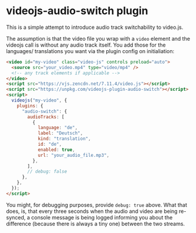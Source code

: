 # videojs-audio-switch plugin

This is a simple attempt to introduce audio track switchability to video.js.

The assumption is that the video file you wrap with a `video` element and the videojs call is without any audio track itself.
You add those for the languages/ translations you want via the plugin config on initialiation:

```html
<video id="my-video" class="video-js" controls preload="auto">
  <source src="your_video.mp4" type="video/mp4" />
  <!-- any track elements if applicable -->
</video>
<script src="https://vjs.zencdn.net/7.11.4/video.js"></script>
<script src="https://unpkg.com/videojs-plugin-audio-switch"></script>
<script>
  videojs("my-video", {
    plugins: {
      "audio-switch": {
        audioTracks: [
          {
            language: "de",
            label: "Deutsch",
            kind: "translation",
            id: "de",
            enabled: true,
            url: "your_audio_file.mp3",
          },
        ],
        // debug: false
      },
    },
  });
</script>
```

You might, for debugging purposes, provide `debug: true` above. What that does, is, that every three seconds when the audio and video are being re-synced, a console message is being logged informing you about the difference (because there is always a tiny one) between the two streams.
